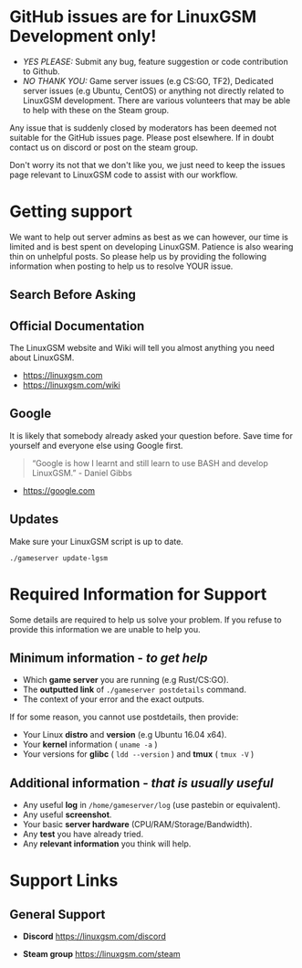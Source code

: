 # GitHub issues are for LinuxGSM Development only!
* *YES PLEASE:* Submit any bug, feature suggestion or code contribution to Github.
* *NO THANK YOU:* Game server issues (e.g CS:GO, TF2), Dedicated server issues (e.g Ubuntu, CentOS) or anything not directly related to LinuxGSM development. There are various volunteers that may be able to help with these on the Steam group.

Any issue that is suddenly closed by moderators has been deemed not suitable for the GitHub issues page. Please post elsewhere. If in doubt contact us on discord or post on the steam group.

Don't worry its not that we don't like you, we just need to keep the issues page relevant to LinuxGSM code to assist with our workflow.

# Getting support
We want to help out server admins as best as we can however, our time is limited and is best spent on developing LinuxGSM. Patience is also wearing thin on unhelpful posts. So please help us by providing the following information when posting to help us to resolve YOUR issue.

## Search Before Asking

## Official Documentation
The LinuxGSM website and Wiki will tell you almost anything you need about LinuxGSM.

- https://linuxgsm.com  
- https://linuxgsm.com/wiki

## Google
It is likely that somebody already asked your question before. Save time for yourself and everyone else using Google first.

> “Google is how I learnt and still learn to use BASH and develop LinuxGSM.” - Daniel Gibbs

- https://google.com

## Updates

Make sure your LinuxGSM script is up to date.

`./gameserver update-lgsm`

# Required Information for Support
Some details are required to help us solve your problem. If you refuse to provide this information we are unable to help you.

## Minimum information - _to get help_

- Which **game server** you are running (e.g Rust/CS:GO).
- The **outputted link** of `./gameserver postdetails` command.
- The context of your error and the exact outputs.

If for some reason, you cannot use postdetails, then provide:
- Your Linux **distro** and **version** (e.g Ubuntu 16.04 x64).
- Your **kernel** information ( `uname -a` )
- Your versions for **glibc** ( `ldd --version` ) and **tmux** ( `tmux -V` )

## Additional information - _that is usually useful_

- Any useful **log** in `/home/gameserver/log` (use pastebin or equivalent).
- Any useful **screenshot**.
- Your basic **server hardware** (CPU/RAM/Storage/Bandwidth).
- Any **test** you have already tried.
- Any **relevant information** you think will help.

# Support Links

## General Support

- **Discord** https://linuxgsm.com/discord

- **Steam group** https://linuxgsm.com/steam